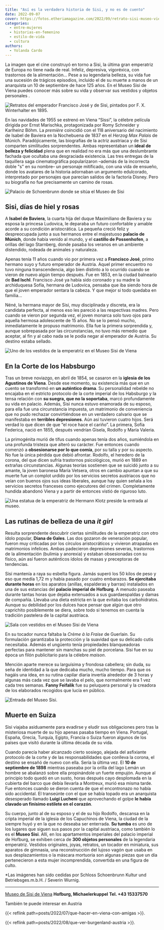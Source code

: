 ```yaml
---
title: "Así es la verdadera historia de Sisi, y no es de cuento"
date: 2022-09-07
cover: https://fotos.etheriamagazine.com/2022/09/retrato-sisi-museo-viena.jpg
categories: 
  - entre-mujeres
  - historias-en-femenino
  - estilo-de-vida
  - cultura
authors: 
  - Yolanda Cardo
---
```


La imagen que el cine construyó en torno a Sisi, la última gran emperatriz de Europa no 
tiene nada de real. Infeliz, depresiva, vigoréxica, con trastornos de la alimentación… 
Pese a su legendaria belleza, su vida fue una sucesión de trágicos episodios, incluido 
el de su muerte a manos de un anarquista un 10 de septiembre de hace 125 años. En el 
Museo Sisi de Viena puedes conocer más sobre su vida y observar sus vestidos y objetos 
personales . 

![Retratos del emperador Francisco José y de Sisi, pintados por F. X. Winterhalter en 1895.](https://fotos.etheriamagazine.com/2022/09/retrato-sisi-museo-viena.jpg "Retratos del emperador Francisco José y de Sisi, pintados por F. X. Winterhalter en 1895.")

En las navidades de 1955 se estrenó en Viena “Sissi”, la célebre película dirigida por 
Ernst Marischka, protagonizada por Romy Schneider y Karlheinz Böhm. La _première_ 
coincidió con el 118 aniversario del nacimiento de Isabel de Baviera en la Nochebuena de 
1837 en el _Herzog Max Palais_ de Múnich. Paradójicamente, las biografías de la actriz 
austriaca y de Sisi comparten similitudes sorprendentes. Ambas representaban un **ideal 
de belleza y felicidad** plena que en realidad no era más que una deslumbrante fachada 
que ocultaba una desgraciada existencia. Las tres entregas de la taquillera saga 
cinematográfica popularizaron –además de la incorrecta doble "s" en su nombre– un 
personaje mitificado, con una vida de ensueño, donde los avatares de la historia 
adornaban un argumento edulcorado, interpretado por personajes que parecían salidos de 
la factoría Disney. Pero su biografía no fue precisamente un camino de rosas. 

![Palacio de Schoenbrunn donde se sitúa el Museo de Sisi](https://fotos.etheriamagazine.com/2022/09/Museo-sisi-viena.jpg "El Sisi Museum de Viena es una visita imprescindible de la capital austriaca.")

## Sisi, días de hiel y rosas

A **Isabel de Baviera**, la cuarta hija del duque Maximiliano de Baviera y su esposa la 
princesa Ludovica, le deparaba un futuro confortable y amable acorde a su condición 
aristocrática. La pequeña creció feliz y despreocupada junto a sus hermanos entre el 
majestuoso **palacio de Múnich**, donde había venido al mundo, y el **castillo de 
Possenhofen**, a orillas del lago Starnberg, donde pasaba los veranos en un ambiente 
distendido, rodeada de animales y naturaleza. 

Apenas tenía 11 años cuando vio por primera vez a **Francisco José**, primo hermano suyo 
y futuro emperador de Austria. Aquel primer encuentro no tuvo ninguna transcendencia, 
algo bien distinto a lo ocurrido cuando se vieron de nuevo algún tiempo después. Fue en 
1853, en la ciudad balneario de **Bad Ischl**. Francisco José ya había sido coronado y 
su madre la archiduquesa Sofía, hermana de Ludovica, pensaba que iba siendo hora de que 
el joven emperador sentara la cabeza. Y que mejor si todo quedaba en familia... 

Néné, la hermana mayor de Sisi, muy disciplinada y discreta, era la candidata perfecta, 
al menos eso les pareció a las respectivas madres. Pero cuando se vieron por segunda 
vez, el joven monarca solo tuvo ojos para aquella hermosa adolescente de 15 años. No se 
lo pensó mucho, inmediatamente le propuso matrimonio. Ella fue la primera sorprendida y, 
aunque sobrepasada por las circunstancias, no tuvo más remedio que aceptar, al fin y al 
cabo nada se le podía negar al emperador de Austria. Su destino estaba sellado. 

![Uno de los vestidos de la emperatriz en el Museo Sisi de Viena](https://fotos.etheriamagazine.com/2022/09/vestido-sisi-museo-viena.jpg "Una réplica de uno de los vestidos de la emperatriz Sisi.")

## En la Corte de los Habsburgo

Tras un breve noviazgo, en abril de 1854, se casaron en la **iglesia de los Agustinos de 
Viena**. Desde ese momento, su existencia más que en un cuento se transformó en **un 
auténtico drama**. Su personalidad rebelde no encajaba en el estricto protocolo de la 
corte imperial de los Habsburgo y la tensa relación con **su suegra, que no la 
soportaba**, marcó profundamente su vida en palacio. Además, Sisi nunca estuvo enamorada 
de su esposo, para ella fue una circunstancia impuesta, un matrimonio de conveniencia 
que no pudo rechazar convirtiéndose en un verdadero calvario que se manifestaba en 
**terribles depresiones**. Aún así tuvieron cuatro hijos. Será verdad lo que dicen de 
que “el roce hace el cariño”. La primera, Sofía Federica, nació en 1855, después 
vendrían Gisela, Rodolfo y María Valeria. 

La primogénita murió de tifus cuando apenas tenía dos años, sumiéndola en una profunda 
tristeza que alteró su carácter. Fue entonces cuando comenzó a **obsesionarse por lo que 
comía**, por su talla y por su aspecto. No fue la única pérdida que debió afrontar. 
Rodolfo, el heredero de la corona, del que dicen sufría trastornos psicológicos, murió 
en 1889 en extrañas circunstancias. Algunas teorías sostienen que se suicidó junto a su 
amante, la joven baronesa María Vetsera, otros en cambio apuntan a que su muerte fue un 
complot urdido por los servicios secretos austriacos que no veían con buenos ojos sus 
ideas liberales, aunque hay quien señala a los servicios secretos franceses como 
ejecutores del crimen. Completamente hundida abandonó Viena y a partir de entonces 
vistió de riguroso luto. 

![Una estatua de la emperatriz de Hermann Klotz preside la entrada al museo.](https://fotos.etheriamagazine.com/2022/09/escultura-sisi-museo-viena.jpg "Una estatua de la emperatriz Sisi, de Hermann Klotz, preside la entrada al museo.")

## Las rutinas de belleza de una _it girl_

Resulta sorprendente descubrir ciertas similitudes de la emperatriz con otro ídolo 
popular, **Diana de Gales**. Las dos gozaron de veneración popular, fueron muy 
criticadas por los círculos aristocráticos y vivieron atrapadas en matrimonios 
infelices. Ambas padecieron depresiones severas, trastornos de la alimentación (bulimia 
y anorexia) y estaban obsesionadas con su físico, aún así fueron auténticos ídolos de 
masas y preceptoras de tendencias. 

Sisi mantenía a raya su esbelta figura. Jamás superó los 50 kilos de peso y eso que 
medía 1,72 m y había pasado por cuatro embarazos. **Se ejercitaba durante horas** en los 
aparatos (anillas, espalderas y barras) instalados en una de sus estancias del **palacio 
imperial de Hofburg**. A menudo paseaba durante tantas horas que dejaba extenuados a sus 
guardaespaldas y damas de compañía. Llevaba una dieta estricta en la que evitaba los 
carbohidratos. Aunque su debilidad por los dulces hace pensar que algún que otro 
caprichito posiblemente se diera, sobre todo si tenemos en cuenta la tradición pastelera 
de la capital austriaca. 

![Sala con vestidos en el Museo Sisi de Viena](https://fotos.etheriamagazine.com/2022/09/museo-viena-vestido-sisi.jpg "El Sisi Museum de Viena exibe cerca de 300 objetos personales de Sisi.")

En su tocador nunca faltaba la _Crème à la Fraise_ de Guerlain. Su formulación 
garantizaba la protección y la suavidad que su delicado cutis necesitaba. Además el 
ungüento tenía propiedades blanqueadoras perfectas para mantener sin manchas su piel de 
porcelana. Sisi fue en su época un filón publicitario para la célebre _maison_. 

Mención aparte merece su larguísima y frondosa cabellera; sin duda, su seña de identidad 
a la que dedicaba mucho, mucho tiempo. Para que os hagáis una idea, en su rutina capilar 
diaria invertía alrededor de 3 horas y algunas más cada vez que se lavaba el pelo, que 
normalmente era 1 vez cada tres semanas. **Fanny Feifalik** fue su peluquera personal y 
la creadora de los elaborados recogidos que lucía en público. 

![Entrada del Museo Sisi.](https://fotos.etheriamagazine.com/2022/09/museo-sisi-viena-entrada.jpg "Entrada del Museo Sisi.")

## Muerte en Suiza

Sisi viajaba asiduamente para evadirse y eludir sus obligaciones pero tras la misteriosa 
muerte de su hijo apenas pasaba tiempo en Viena. Portugal, España, Grecia, Turquía, 
Egipto, Francia o Suiza fueron algunos de los países que visitó durante la última década 
de su vida. 

Cuando parecía haber alcanzado cierto sosiego, alejada del asfixiante protocolo de la 
corte y de las responsabilidades que conlleva la corona, el destino se ensañó de nuevo 
con ella. Sería la última vez. El **10 de septiembre de 1898** mientras paseaba por la 
orilla del lago Lemán un hombre se abalanzó sobre ella propinándole un fuerte empujón. 
Aunque al principio todo quedó en un susto, horas después cayo desplomada en la cubierta 
del barco que debía llevarla a Montreux, murió esa misma tarde. Fue entonces cuando se 
dieron cuenta de que el encontronazo no había sido accidental. El transeúnte con el que 
se había topado era un anarquista desesperado llamado **Luigi Lucheni** que aprovechando 
el golpe **le había clavado un finísimo estilete en el corazón**. 

Su cuerpo, junto al de su esposo y el de su hijo Rodolfo, descansa en la cripta imperial 
de la iglesia de los Capuchinos de Viena, la ciudad de la siempre huyó y en la que no 
deseaba ser enterrada. **Su tumba** es uno de los lugares que siguen sus pasos por la 
capital austriaca, como también lo es el **Museo Sisi**. Allí, en los apartamentos 
imperiales del palacio imperial de Hofburg, se exhiben cerca de **300 objetos 
personales** de la legendaria emperatriz. Vestidos originales, joyas, retratos, un 
tocador en miniatura, sus aparatos de gimnasia, una reconstrucción del lujoso vagón que 
usaba en sus desplazamientos o la máscara mortuoria son algunas piezas que un día 
pertenecieron a esta mujer incomprendida, convertida en una figura de culto. 

\*Las imágenes han sido cedidas por Schloss Schoenbrunn Kultur und Betriebsges.m.b.H. / 
Severin Wurnig. 

* * *

[Museo de Sisi de Viena](https://www.sisimuseum-hofburg.at/en/) **Hofburg, 
Michaelerkuppel** **Tel. +43 15337570** 

También te puede interesar en Austria 

{{< reflink path=posts/2022/07/que-hacer-en-viena-con-amigas >}}. 

{{< reflink path=posts/2022/08/que-ver-burgenland-austria >}}.
